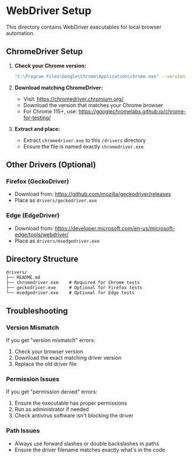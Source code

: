 # WebDriver Setup

This directory contains WebDriver executables for local browser automation.

## ChromeDriver Setup

1. **Check your Chrome version:**
   ```bash
   "C:\Program Files\Google\Chrome\Application\chrome.exe" --version
   ```

2. **Download matching ChromeDriver:**
   - Visit: https://chromedriver.chromium.org/
   - Download the version that matches your Chrome browser
   - For Chrome 115+, use: https://googlechromelabs.github.io/chrome-for-testing/

3. **Extract and place:**
   - Extract `chromedriver.exe` to this `/drivers` directory
   - Ensure the file is named exactly `chromedriver.exe`

## Other Drivers (Optional)

### Firefox (GeckoDriver)
- Download from: https://github.com/mozilla/geckodriver/releases
- Place as `drivers/geckodriver.exe`

### Edge (EdgeDriver)  
- Download from: https://developer.microsoft.com/en-us/microsoft-edge/tools/webdriver/
- Place as `drivers/msedgedriver.exe`

## Directory Structure
```
drivers/
├── README.md
├── chromedriver.exe    # Required for Chrome tests
├── geckodriver.exe     # Optional for Firefox tests
└── msedgedriver.exe    # Optional for Edge tests
```

## Troubleshooting

### Version Mismatch
If you get "version mismatch" errors:
1. Check your browser version
2. Download the exact matching driver version
3. Replace the old driver file

### Permission Issues
If you get "permission denied" errors:
1. Ensure the executable has proper permissions
2. Run as administrator if needed
3. Check antivirus software isn't blocking the driver

### Path Issues
- Always use forward slashes or double backslashes in paths
- Ensure the driver filename matches exactly what's in the code